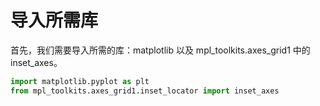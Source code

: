 # 导入所需库

首先，我们需要导入所需的库：matplotlib 以及 mpl_toolkits.axes_grid1 中的 inset_axes。

```python
import matplotlib.pyplot as plt
from mpl_toolkits.axes_grid1.inset_locator import inset_axes
```
